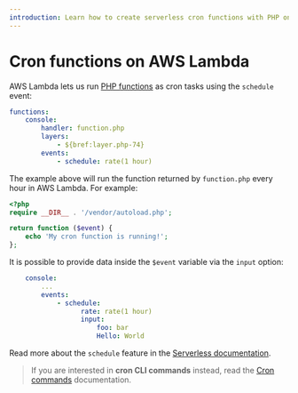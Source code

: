 ```yaml
---
introduction: Learn how to create serverless cron functions with PHP on AWS Lambda.
---
```


# Cron functions on AWS Lambda

AWS Lambda lets us run [PHP functions](/docs/runtimes/function.md) as cron tasks using the `schedule` event:

```yaml
functions:
    console:
        handler: function.php
        layers:
            - ${bref:layer.php-74}
        events:
            - schedule: rate(1 hour)
```

The example above will run the function returned by `function.php` every hour in AWS Lambda. For example:

```php
<?php
require __DIR__ . '/vendor/autoload.php';

return function ($event) {
    echo 'My cron function is running!';
};
```

It is possible to provide data inside the `$event` variable via the `input` option:

```yaml
    console:
        ...
        events:
            - schedule:
                  rate: rate(1 hour)
                  input:
                      foo: bar
                      Hello: World
```

Read more about the `schedule` feature in the [Serverless documentation](https://www.serverless.com/framework/docs/providers/aws/events/schedule/).

> If you are interested in **cron CLI commands** instead, read the [Cron commands](/docs/web-apps/cron.html) documentation.
